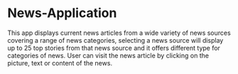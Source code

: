 # News-Application
This app displays current news articles from a wide variety of news sources covering a range of news categories, selecting a news source will display up to 25 top stories from that news source and it offers different type for categories of news. User can visit the news article by clicking on the picture, text or content of the news.

